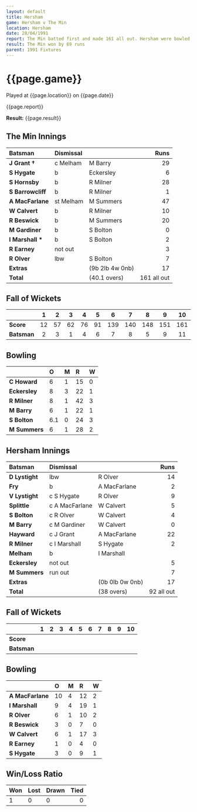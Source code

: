 ```yaml
---
layout: default
title: Hersham
game: Hersham v The Min
location: Hersham
date: 28/04/1991
report: The Min batted first and made 161 all out. Hersham were bowled out for 92
result: The Min won by 69 runs
parent: 1991 Fixtures
---
```


# {{page.game}}

Played at {{page.location}} on {{page.date}}

{{page.report}}

**Result:** {{page.result}}

## The Min Innings

| Batsman | Dismissal |  | Runs |
|:---|:---|---|---:|
| **J Grant &#8224;** | c Melham | M Barry | 29 | 
| **S Hygate** | b | Eckersley | 6 | 
| **S Hornsby** | b | R Milner | 28 | 
| **S Barrowcliff** | b | R Milner | 1 | 
| **A MacFarlane** | st Melham | M Summers | 47 | 
| **W Calvert** | b | R Milner | 10 | 
| **R Beswick** | b | M Summers | 20 | 
| **M Gardiner** | b | S Bolton | 0 | 
| **I Marshall &#42;** | b | S Bolton | 2 | 
| **R Earney** | not out |  | 3 | 
| **R Olver** | lbw | S Bolton | 7 | 
| **Extras** | | (9b 2lb 4w 0nb) | 17 | 
| **Total** | | (40.1 overs) | 161 all out | 

## Fall of Wickets

| | 1 | 2 | 3 | 4 | 5 | 6 | 7 | 8 | 9 | 10 |
|---|:---:|:---:|:---:|:---:|:---:|:---:|:---:|:---:|:---:|:---:|
| **Score** | 12 | 57 | 62 | 76 | 91 | 139 | 140 | 148 | 151 | 161 | 
| **Batsman** | 2 | 3 | 1 | 4 | 6 | 7 | 8 | 5 | 9 | 11 | 

## Bowling

| | O | M | R | W |
|---|:---|:---|:---|:---|
| **C Howard** | 6 | 1 | 15 | 0 | 
| **Eckersley** | 8 | 3 | 22 | 1 | 
| **R Milner** | 8 | 1 | 42 | 3 | 
| **M Barry** | 6 | 1 | 22 | 1 | 
| **S Bolton** | 6.1 | 0 | 24 | 3 | 
| **M Summers** | 6 | 1 | 28 | 2 | 

## Hersham Innings

| Batsman | Dismissal |  | Runs |
|:---|:---|---|---:|
| **D Lystight** | lbw | R Olver | 14 | 
| **Fry** | b | A MacFarlane | 2 | 
| **V Lystight** | c S Hygate | R Olver | 9 | 
| **Splittle** | c A MacFarlane | W Calvert | 5 | 
| **S Bolton** | c R Olver | W Calvert | 4 | 
| **M Barry** | c M Gardiner | W Calvert | 0 |
| **Hayward** | c J Grant | A MacFarlane | 22 | 
| **R Milner** | c I Marshall | S Hygate | 2 |
| **Melham** | b | I Marshall |  | 
| **Eckersley** | not out |  | 5 | 
| **M Summers** | run out |  | 7 |
| **Extras** | | (0b 0lb 0w 0nb) | 17 | 
| **Total** | | (38 overs) | 92 all out | 

## Fall of Wickets

| | 1 | 2 | 3 | 4 | 5 | 6 | 7 | 8 | 9 | 10 |
|---|:---:|:---:|:---:|:---:|:---:|:---:|:---:|:---:|:---:|:---:|
| **Score** |  |  |  |  |  |  |  |  |  |  |
| **Batsman** |  |  |  |  |  |  |  |  |  |  |

## Bowling

| | O | M | R | W |
|---|:---|:---|:---|:---|
| **A MacFarlane** | 10 | 4 | 12 | 2 | 
| **I Marshall** | 9 | 4 | 19 | 1 | 
| **R Olver** | 6 | 1 | 10 | 2 | 
| **R Beswick** | 3 | 0 | 7 | 0 | 
| **W Calvert** | 6 | 1 | 17 | 3 |
| **R Earney** | 1 | 0 | 4 | 0 |
| **S Hygate** | 3 | 0 | 9 | 1 |

## Win/Loss Ratio

| Won | Lost | Drawn | Tied |
|:---|:---|:---|---:|
| 1 | 0 | 0 | 0 |